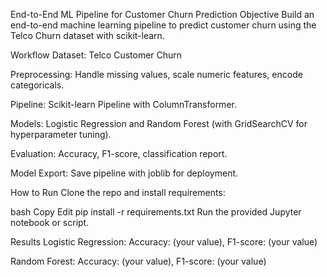 End-to-End ML Pipeline for Customer Churn Prediction
Objective
Build an end-to-end machine learning pipeline to predict customer churn using the Telco Churn dataset with scikit-learn.

Workflow
Dataset: Telco Customer Churn

Preprocessing: Handle missing values, scale numeric features, encode categoricals.

Pipeline: Scikit-learn Pipeline with ColumnTransformer.

Models: Logistic Regression and Random Forest (with GridSearchCV for hyperparameter tuning).

Evaluation: Accuracy, F1-score, classification report.

Model Export: Save pipeline with joblib for deployment.

How to Run
Clone the repo and install requirements:

bash
Copy
Edit
pip install -r requirements.txt
Run the provided Jupyter notebook or script.

Results
Logistic Regression: Accuracy: (your value), F1-score: (your value)

Random Forest: Accuracy: (your value), F1-score: (your value)

